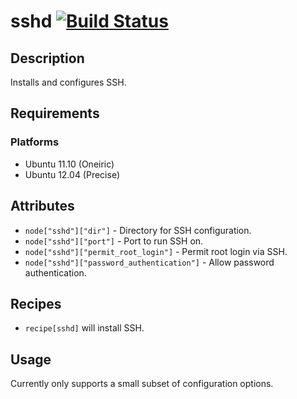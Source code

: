 # sshd [![Build Status](https://secure.travis-ci.org/hectcastro/chef-sshd.png?branch=master)](http://travis-ci.org/hectcastro/chef-sshd)

## Description

Installs and configures SSH.

## Requirements

### Platforms

* Ubuntu 11.10 (Oneiric)
* Ubuntu 12.04 (Precise)

## Attributes

* `node["sshd"]["dir"]` - Directory for SSH configuration.
* `node["sshd"]["port"]` - Port to run SSH on.
* `node["sshd"]["permit_root_login"]` - Permit root login via SSH.
* `node["sshd"]["password_authentication"]` - Allow password authentication.

## Recipes

* `recipe[sshd]` will install SSH.

## Usage

Currently only supports a small subset of configuration options.
